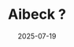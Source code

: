 ---
title: "Aibeck ?"
collection: timetable
date: 2025-07-19
layout: single
tags: [🌍]
location: ""
---